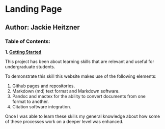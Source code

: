 # Landing Page
## Author: Jackie Heitzner

### Table of Contents:
**1. [Getting Started](file:gettingstarted/gettingstarted.html)**

This project has been about learning skills that are relevant and useful for undergraduate students. 

To demonstrate this skill this website makes use of the following elements:
1. Github pages and repositories.
2. Markdown (md) text format and Markdown software.
3. Pandoc and mactex for the ability to convert documents from one format to another.
4. Citation software integration.

Once I was able to learn these skills my general knowledge about how some of these processes work on a deeper level was enhanced.
